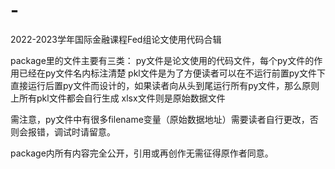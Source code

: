 # -
2022-2023学年国际金融课程Fed组论文使用代码合辑

package里的文件主要有三类：
py文件是论文使用的代码文件，每个py文件的作用已经在py文件名内标注清楚
pkl文件是为了方便读者可以在不运行前置py文件下直接运行后置py文件而设计的，如果读者向从头到尾运行所有py文件，那么原则上所有pkl文件都会自行生成
xlsx文件则是原始数据文件

需注意，py文件中有很多filename变量（原始数据地址）需要读者自行更改，否则会报错，调试时请留意。

package内所有内容完全公开，引用或再创作无需征得原作者同意。
